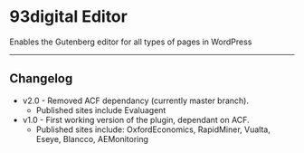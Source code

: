 # 93digital Editor

Enables the Gutenberg editor for all types of pages in WordPress

---

## Changelog

- v2.0 - Removed ACF dependancy (currently master branch).
    - Published sites include Evaluagent
- v1.0 - First working version of the plugin, dependant on ACF.
    - Published sites include: OxfordEconomics, RapidMiner, Vualta, Eseye, Blancco, AEMonitoring
